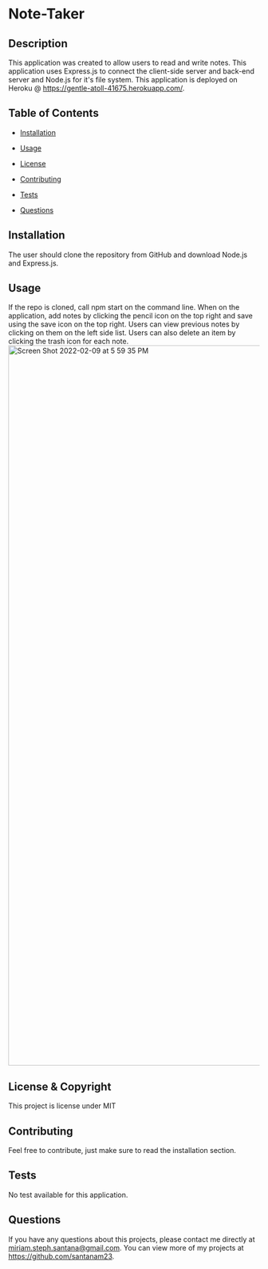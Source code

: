 # Note-Taker
  
## Description 
This application was created to allow users to read and write notes. This application uses Express.js to connect the client-side server and back-end server and Node.js for it's file system. This application is deployed on Heroku @ https://gentle-atoll-41675.herokuapp.com/.
## Table of Contents
* [Installation](#installation)

* [Usage](#usage)

* [License](#license)

* [Contributing](#contributing)

* [Tests](#tests)

* [Questions](#questions)

## Installation 
The user should clone the repository from GitHub and download Node.js and Express.js.

## Usage 
If the repo is cloned, call npm start on the command line. When on the application, add notes by clicking the pencil icon on the top right and save using the save icon on the top right. Users can view previous notes by clicking on them on the left side list. Users can also delete an item by clicking the trash icon for each note.
<img width="1440" alt="Screen Shot 2022-02-09 at 5 59 35 PM" src="https://user-images.githubusercontent.com/94243898/153311061-4390af99-77c9-4bce-8e78-440c032754d7.png">


## License & Copyright
This project is license under MIT

## Contributing 
Feel free to contribute, just make sure to read the installation section.

## Tests
No test available for this application.

## Questions
If you have any questions about this projects, please contact me directly at miriam.steph.santana@gmail.com. You can view more of my projects at https://github.com/santanam23.

